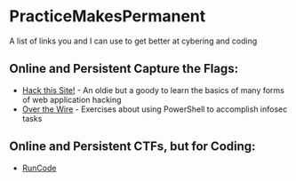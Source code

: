 # PracticeMakesPermanent
A list of links you and I can use to get better at cybering and coding

## Online and Persistent Capture the Flags:
- [Hack this Site!](https://www.hackthissite.org/) - An oldie but a goody to learn the basics of many forms of web application hacking
- [Over the Wire](https://overthewire.org/wargames/) - Exercises about using PowerShell to accomplish infosec tasks

## Online and Persistent CTFs, but for Coding:
- [RunCode](https://www.runcode.ninja/)
